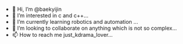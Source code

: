 - 👋 Hi, I’m @baekyijin
- 👀 I’m interested in c and c++...
- 🌱 I’m currently learning robotics and automation ...
- 💞️ I’m looking to collaborate on anything which is not so complex...
- 📫 How to reach me just_kdrama_lover...

<!---
baekyijin/baekyijin is a ✨ special ✨ repository because its `README.md` (this file) appears on your GitHub profile.
You can click the Preview link to take a look at your changes.
--->
